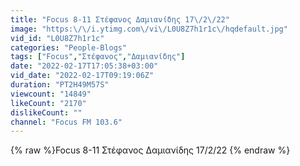 ```yaml
---
title: "Focus 8-11 Στέφανος Δαμιανίδης 17\/2\/22"
image: "https:\/\/i.ytimg.com\/vi\/L0U8Z7h1r1c\/hqdefault.jpg"
vid_id: "L0U8Z7h1r1c"
categories: "People-Blogs"
tags: ["Focus","Στέφανος","Δαμιανίδης"]
date: "2022-02-17T17:05:38+03:00"
vid_date: "2022-02-17T09:19:06Z"
duration: "PT2H49M57S"
viewcount: "14849"
likeCount: "2170"
dislikeCount: ""
channel: "Focus FM 103.6"
---
```

{% raw %}Focus 8-11 Στέφανος Δαμιανίδης 17/2/22 {% endraw %}
